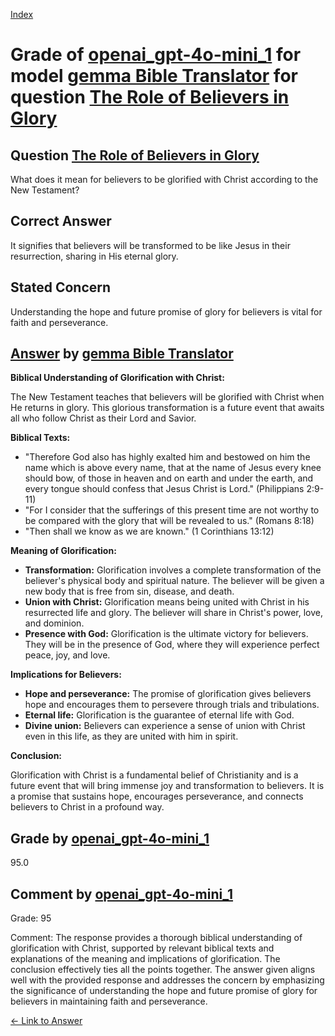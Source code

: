 
[Index](../../../../index.md)
# Grade of [openai_gpt-4o-mini_1](../../../grading_models/openai_gpt-4o-mini_1.md) for model [gemma Bible Translator](../../../answering_models/gemma_Bible_Translator.md) for question [The Role of Believers in Glory](../../../questions/The_Role_of_Believers_in_Glory.md)

## Question [The Role of Believers in Glory](../../../questions/The_Role_of_Believers_in_Glory.md)
What does it mean for believers to be glorified with Christ according to the New Testament?

## Correct Answer
It signifies that believers will be transformed to be like Jesus in their resurrection, sharing in His eternal glory.

## Stated Concern
Understanding the hope and future promise of glory for believers is vital for faith and perseverance.

## [Answer](../The_Role_of_Believers_in_Glory.md) by [gemma Bible Translator](../../../answering_models/gemma_Bible_Translator.md)
**Biblical Understanding of Glorification with Christ:**

The New Testament teaches that believers will be glorified with Christ when He returns in glory. This glorious transformation is a future event that awaits all who follow Christ as their Lord and Savior.

**Biblical Texts:**

* "Therefore God also has highly exalted him and bestowed on him the name which is above every name, that at the name of Jesus every knee should bow, of those in heaven and on earth and under the earth, and every tongue should confess that Jesus Christ is Lord." (Philippians 2:9-11)
* "For I consider that the sufferings of this present time are not worthy to be compared with the glory that will be revealed to us." (Romans 8:18)
* "Then shall we know as we are known." (1 Corinthians 13:12)

**Meaning of Glorification:**

* **Transformation:** Glorification involves a complete transformation of the believer's physical body and spiritual nature. The believer will be given a new body that is free from sin, disease, and death.
* **Union with Christ:** Glorification means being united with Christ in his resurrected life and glory. The believer will share in Christ's power, love, and dominion.
* **Presence with God:** Glorification is the ultimate victory for believers. They will be in the presence of God, where they will experience perfect peace, joy, and love.

**Implications for Believers:**

* **Hope and perseverance:** The promise of glorification gives believers hope and encourages them to persevere through trials and tribulations.
* **Eternal life:** Glorification is the guarantee of eternal life with God.
* **Divine union:** Believers can experience a sense of union with Christ even in this life, as they are united with him in spirit.

**Conclusion:**

Glorification with Christ is a fundamental belief of Christianity and is a future event that will bring immense joy and transformation to believers. It is a promise that sustains hope, encourages perseverance, and connects believers to Christ in a profound way.

## Grade by [openai_gpt-4o-mini_1](../../../grading_models/openai_gpt-4o-mini_1.md)
95.0

## Comment by [openai_gpt-4o-mini_1](../../../grading_models/openai_gpt-4o-mini_1.md)
Grade: 95

Comment: The response provides a thorough biblical understanding of glorification with Christ, supported by relevant biblical texts and explanations of the meaning and implications of glorification. The conclusion effectively ties all the points together. The answer given aligns well with the provided response and addresses the concern by emphasizing the significance of understanding the hope and future promise of glory for believers in maintaining faith and perseverance.

[&lt;- Link to Answer](../The_Role_of_Believers_in_Glory.md)
